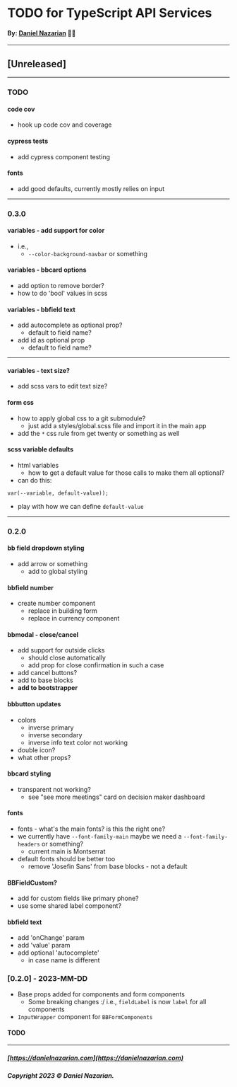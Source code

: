 # TODO for TypeScript API Services
#### By: [Daniel Nazarian](https://danielnazarian) 🐧👹

-------------------------------------------------------
## [Unreleased]
------

### TODO

#### code cov
- hook up code cov and coverage


#### cypress tests
- add cypress component testing


#### fonts
- add good defaults, currently mostly relies on input

----
### 0.3.0



#### variables - add support for color
- i.e.,
  - `--color-background-navbar` or something


#### variables - bbcard options
- add option to remove border?
- how to do 'bool' values in scss


#### variables - bbfield text
- add autocomplete as optional prop?
  - default to field name?
- add id as optional prop
  - default to field name?



----

#### variables - text size?
- add scss vars to edit text size?



#### form css
- how to apply global css to a git submodule?
  - just add a styles/global.scss file and import it in the main app
- add the `*` css rule from get twenty or something as well


#### scss variable defaults
- html variables
  - how to get a default value for those calls to make them all optional?
- can do this:
```
var(--variable, default-value));
```
- play with how we can define `default-value`


----
### 0.2.0



#### bb field dropdown styling
- add arrow or something
    - add to global styling


#### bbfield number
- create number component
    - replace in building form
    - replace in currency component
    

#### bbmodal - close/cancel
- add support for outside clicks
  - should close automatically
  - add prop for close confirmation in such a case
- add cancel buttons?
- add to base blocks
- **add to bootstrapper**


#### bbbutton updates
- colors
  - inverse primary
  - inverse secondary
  - inverse info text color not working
- double icon?
- what other props?


#### bbcard styling
- transparent not working?
  - see "see more meetings" card on decision maker dashboard


#### fonts
- fonts - what's the main fonts? is this the right one?
- we currently have `--font-family-main` maybe we need a `--font-family-headers` or something?
    - current main is Montserrat
- default fonts should be better too
    - remove 'Josefin Sans' from base blocks - not a default


#### BBFieldCustom?
- add for custom fields like primary phone?
- use some shared label component?


#### bbfield text
- add 'onChange' param
- add 'value' param
- add optional 'autocomplete'
    - in case name is different


### [0.2.0] - 2023-MM-DD
- Base props added for components and form components
    - Some breaking changes :/ i.e., `fieldLabel` is now `label` for all components
- `InputWrapper` component for `BBFormComponents`
#### TODO


-------------------------------------------------------

##### [https://danielnazarian.com](https://danielnazarian.com)
##### Copyright 2023 © Daniel Nazarian.
